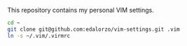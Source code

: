 This repository contains my personal VIM settings.

```bash
cd ~
git clone git@github.com:edalorzo/vim-settings.git .vim
ln -s ~/.vim/.virmrc
```

